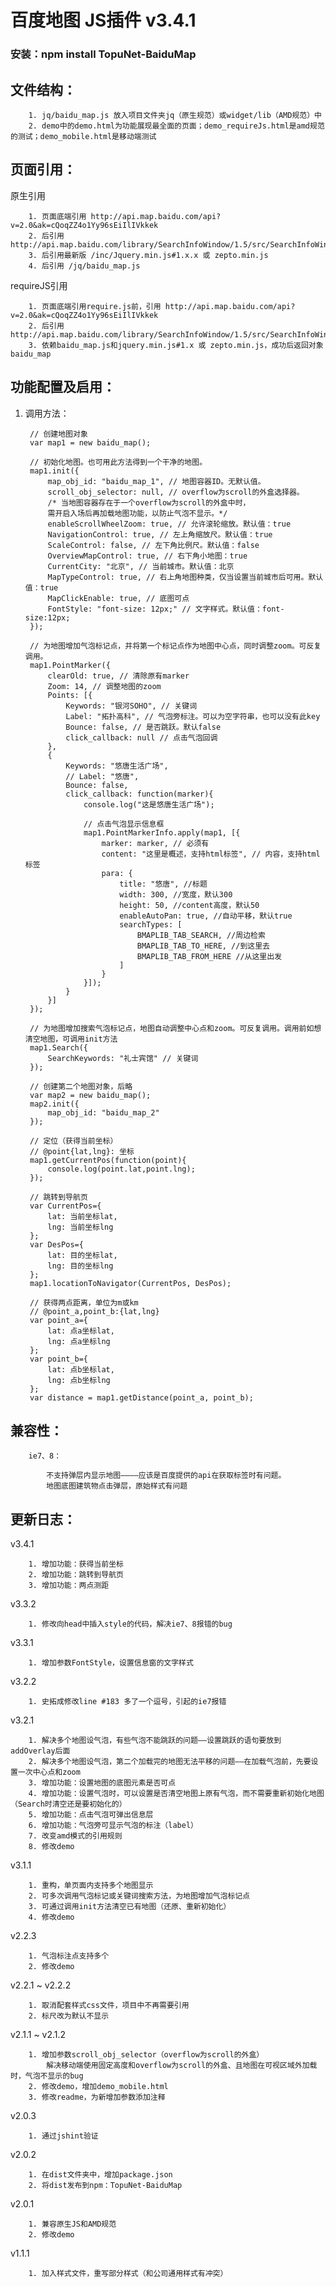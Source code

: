 # 百度地图 JS插件 v3.4.1
### 安装：npm install TopuNet-BaiduMap

文件结构：
-------------
        1. jq/baidu_map.js 放入项目文件夹jq（原生规范）或widget/lib（AMD规范）中
        2. demo中的demo.html为功能展现最全面的页面；demo_requireJs.html是amd规范的测试；demo_mobile.html是移动端测试

页面引用：
-------------
原生引用

        1. 页面底端引用 http://api.map.baidu.com/api?v=2.0&ak=cQoqZZ4o1Yy96sEiIlIVkkek
        2. 后引用 http://api.map.baidu.com/library/SearchInfoWindow/1.5/src/SearchInfoWindow_min.js
        3. 后引用最新版 /inc/Jquery.min.js#1.x.x 或 zepto.min.js
        4. 后引用 /jq/baidu_map.js

requireJS引用

        1. 页面底端引用require.js前，引用 http://api.map.baidu.com/api?v=2.0&ak=cQoqZZ4o1Yy96sEiIlIVkkek
        2. 后引用 http://api.map.baidu.com/library/SearchInfoWindow/1.5/src/SearchInfoWindow_min.js
        3. 依赖baidu_map.js和jquery.min.js#1.x 或 zepto.min.js，成功后返回对象baidu_map

功能配置及启用：
--------------
1. 调用方法：

        // 创建地图对象
        var map1 = new baidu_map();

        // 初始化地图。也可用此方法得到一个干净的地图。
        map1.init({
            map_obj_id: "baidu_map_1", // 地图容器ID。无默认值。
            scroll_obj_selector: null, // overflow为scroll的外盒选择器。
            /* 当地图容器存在于一个overflow为scroll的外盒中时，
            需开启入场后再加载地图功能，以防止气泡不显示。*/
            enableScrollWheelZoom: true, // 允许滚轮缩放。默认值：true
            NavigationControl: true, // 左上角缩放尺。默认值：true
            ScaleControl: false, // 左下角比例尺。默认值：false
            OverviewMapControl: true, // 右下角小地图：true
            CurrentCity: "北京", // 当前城市。默认值：北京
            MapTypeControl: true, // 右上角地图种类，仅当设置当前城市后可用。默认值：true
            MapClickEnable: true, // 底图可点
            FontStyle: "font-size: 12px;" // 文字样式。默认值：font-size:12px;
        });

        // 为地图增加气泡标记点，并将第一个标记点作为地图中心点，同时调整zoom。可反复调用。
        map1.PointMarker({
            clearOld: true, // 清除原有marker
            Zoom: 14, // 调整地图的zoom
            Points: [{
                Keywords: "银河SOHO", // 关键词
                Label: "拓扑高科", // 气泡旁标注。可以为空字符串，也可以没有此key
                Bounce: false, // 是否跳跃。默认false
                click_callback: null // 点击气泡回调
            }, 
            {
                Keywords: "悠唐生活广场",
                // Label: "悠唐",
                Bounce: false,
                click_callback: function(marker){
                    console.log("这是悠唐生活广场");

                    // 点击气泡显示信息框
                    map1.PointMarkerInfo.apply(map1, [{
                        marker: marker, // 必须有
                        content: "这里是概述，支持html标签", // 内容，支持html标签
                        para: {
                            title: "悠唐", //标题
                            width: 300, //宽度，默认300
                            height: 50, //content高度，默认50
                            enableAutoPan: true, //自动平移，默认true
                            searchTypes: [
                                BMAPLIB_TAB_SEARCH, //周边检索
                                BMAPLIB_TAB_TO_HERE, //到这里去
                                BMAPLIB_TAB_FROM_HERE //从这里出发
                            ]
                        }
                    }]);
                }
            }]
        });

        // 为地图增加搜索气泡标记点，地图自动调整中心点和zoom。可反复调用。调用前如想清空地图，可调用init方法
        map1.Search({
            SearchKeywords: "礼士宾馆" // 关键词
        });

        // 创建第二个地图对象，后略
        var map2 = new baidu_map();
        map2.init({
            map_obj_id: "baidu_map_2"
        });

        // 定位（获得当前坐标）
        // @point{lat,lng}: 坐标
        map1.getCurrentPos(function(point){
            console.log(point.lat,point.lng);
        });

        // 跳转到导航页
        var CurrentPos={
            lat: 当前坐标lat,
            lng: 当前坐标lng
        };
        var DesPos={
            lat: 目的坐标lat,
            lng: 目的坐标lng
        };
        map1.locationToNavigator(CurrentPos, DesPos);

        // 获得两点距离，单位为m或km
        // @point_a,point_b:{lat,lng}
        var point_a={
            lat: 点a坐标lat,
            lng: 点a坐标lng
        };
        var point_b={
            lat: 点b坐标lat,
            lng: 点b坐标lng
        };
        var distance = map1.getDistance(point_a, point_b);


兼容性：
-------------

        ie7、8：

            不支持弹层内显示地图————应该是百度提供的api在获取标签时有问题。
            地图底图建筑物点击弹层，原始样式有问题


更新日志：
-------------
v3.4.1

        1. 增加功能：获得当前坐标
        2. 增加功能：跳转到导航页
        3. 增加功能：两点测距

v3.3.2

        1. 修改向head中插入style的代码，解决ie7、8报错的bug

v3.3.1

        1. 增加参数FontStyle，设置信息窗的文字样式

v3.2.2

        1. 史拓成修改line #183 多了一个逗号，引起的ie7报错

v3.2.1

        1. 解决多个地图设气泡，有些气泡不能跳跃的问题——设置跳跃的语句要放到addOverlay后面
        2. 解决多个地图设气泡，第二个加载完的地图无法平移的问题——在加载气泡前，先要设置一次中心点和zoom
        3. 增加功能：设置地图的底图元素是否可点
        4. 增加功能：设置气泡时，可以设置是否清空地图上原有气泡，而不需要重新初始化地图（Search时清空还是要初始化的）
        5. 增加功能：点击气泡可弹出信息层
        6. 增加功能：气泡旁可显示气泡的标注（label）
        7. 改变amd模式的引用规则
        8. 修改demo

v3.1.1

        1. 重构，单页面内支持多个地图显示
        2. 可多次调用气泡标记或关键词搜索方法，为地图增加气泡标记点
        3. 可通过调用init方法清空已有地图（还原、重新初始化）
        4. 修改demo

v2.2.3

        1. 气泡标注点支持多个
        2. 修改demo

v2.2.1 ~ v2.2.2

        1. 取消配套样式css文件，项目中不再需要引用
        2. 标尺改为默认不显示

v2.1.1 ~ v2.1.2

        1. 增加参数scroll_obj_selector（overflow为scroll的外盒）
            解决移动端使用固定高度和overflow为scroll的外盒、且地图在可视区域外加载时，气泡不显示的bug
        2. 修改demo，增加demo_mobile.html
        3. 修改readme，为新增加参数添加注释

v2.0.3
        
        1. 通过jshint验证

v2.0.2

        1. 在dist文件夹中，增加package.json
        2. 将dist发布到npm：TopuNet-BaiduMap

v2.0.1

        1. 兼容原生JS和AMD规范
        2. 修改demo

v1.1.1

        1. 加入样式文件，重写部分样式（和公司通用样式有冲突）
        
